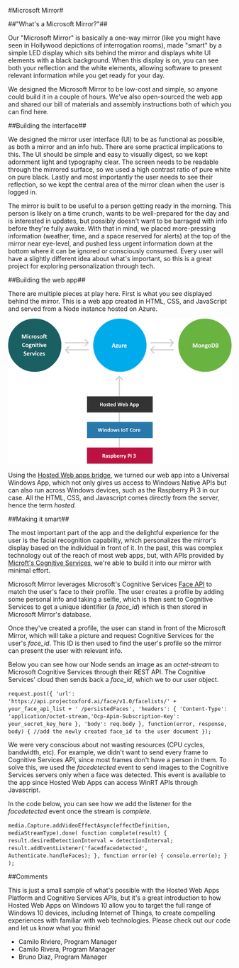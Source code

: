 #Microsoft Mirror#

##"What's a Microsoft Mirror?"##

Our "Microsoft Mirror" is basically a one-way mirror (like you might have seen in Hollywood depictions of interrogation rooms), made "smart" by a simple LED display which sits behind the mirror and displays white UI elements with a black background. When this display is on, you can see both your reflection and the white elements, allowing software to present relevant information while you get ready for your day.

We designed the Microsoft Mirror to be low-cost and simple, so anyone could build it in a couple of hours. We've also open-sourced the web app and shared our bill of materials and assembly instructions both of which you can find here.

##Building the interface##

We designed the mirror user interface (UI) to be as functional as possible, as both a mirror and an info hub. There are some practical implications to this. The UI should be simple and easy to visually digest, so we kept adornment light and typography clear. The screen needs to be readable through the mirrored surface, so we used a high contrast ratio of pure white on pure black. Lastly and most importantly the user needs to see their reflection, so we kept the central area of the mirror clean when the user is logged in.

The mirror is built to be useful to a person getting ready in the morning. This person is likely on a time crunch, wants to be well-prepared for the day and is interested in updates, but possibly doesn't want to be barraged with info before they're fully awake. With that in mind, we placed more-pressing information (weather, time, and a space reserved for alerts) at the top of the mirror near eye-level, and pushed less urgent information down at the bottom where it can be ignored or consciously consumed. Every user will have a slightly different idea about what's important, so this is a great project for exploring personalization through tech.

##Building the web app##

There are multiple pieces at play here. First is what you see displayed behind the mirror. This is a web app created in HTML, CSS, and JavaScript and served from a Node instance hosted on Azure.

![alt text](https://github.com/Criviere/HackGT16/blob/master/magic-mirror-architecture-diagram.png)

Using the [Hosted Web apps bridge](http://microsoftedge.github.io/WebAppsDocs/en-US/win10/HWA.htm), we turned our web app into a Universal Windows App, which not only gives us access to Windows Native APIs but can also run across Windows devices, such as the Raspberry Pi 3 in our case. All the HTML, CSS, and Javascript comes directly from the server, hence the term *hosted.*

##Making it smart##

The most important part of the app and the delightful experience for the user is the facial recognition capability, which personalizes the mirror's display based on the individual in front of it. In the past, this was complex technology out of the reach of most web apps, but, with APIs provided by [Microft's Cognitive Services](https://www.microsoft.com/cognitive-services/), we're able to build it into our mirror with minimal effort.

Microsoft Mirror leverages Microsoft's Cognitive Services [Face API](https://www.microsoft.com/cognitive-services/en-us/face-api) to match the user's face to their profile. The user creates a profile by adding some personal info and taking a selfie, which is then sent to Cognitive Services to get a unique identifier (a *face_id*) which is then stored in Microsoft Mirror's database.

Once they've created a profile, the user can stand in front of the Microsoft Mirror, which will take a picture and request Cognitive Services for the user's *face_id*. This ID is then used to find the user's profile so the mirror can present the user with relevant info.

Below you can see how our Node sends an image as an *octet-stream* to Microsoft Cognitive Services through their REST API. The Cognitive Services' cloud then sends back a *face_id*, which we to our user object.

`request.post({
'url': 'https://api.projectoxford.ai/face/v1.0/facelists/' + your_face_api_list + ' /persistedFaces',
'headers': {
'Content-Type': 'application/octet-stream,'Ocp-Apim-Subscription-Key': your_secret_key_here
},
'body': req.body
}, function(error, response, body) {
  //add the newly created face_id to the user document
});`

We were very conscious about not wasting resources (CPU cycles, bandwidth, etc). For example, we didn't want to send every frame to Cognitive Services API, since most frames don't have a person in them. To solve this, we used the *facedetected* event to send images to the Cognitive Services servers only when a face was detected. This event is available to the app since Hosted Web Apps can access WinRT APIs through Javascript.

In the code below, you can see how we add the listener for the *facedetected* event once the stream is *complete*.

`media.Capture.addVideoEffectAsync(effectDefinition, mediaStreamType).done(
  function complete(result) {
    result.desiredDetectionInterval = detectionInterval;
    result.addEventListener('facedfacedetected', Authenticate.handleFaces);
  }, function error(e) {
      console.error(e);
  }
);`

##Comments

This is just a small sample of what's possible with the Hosted Web Apps Platform and Cognitive Services APIs, but it's a great introduction to how Hosted Web Apps on Windows 10 allow you to target the full range of Windows 10 devices, including Internet of Things, to create compelling experiences with familiar with web technologies. Please check out our code and let us know what you think!

- Camilo Riviere, Program Manager
- Camilo Rivera, Program Manager
- Bruno Diaz, Program Manager
